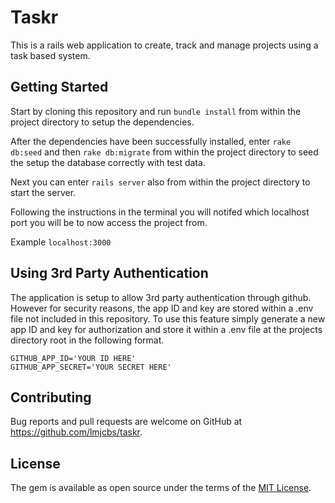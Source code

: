 # Taskr

This is a rails web application to create, track and manage projects using a task based system.

## Getting Started

Start by cloning this repository and run ```bundle install``` from within the project directory to setup the dependencies.

After the dependencies have been successfully installed, enter ```rake db:seed``` and then ```rake db:migrate``` from within the project directory to seed the setup the database correctly with test data.

Next you can enter ```rails server``` also from within the project directory to start the server.

Following the instructions in the terminal you will notifed which localhost port you will be to now access the project from.

Example ```localhost:3000```

## Using 3rd Party Authentication

The application is setup to allow 3rd party authentication through github. However for security reasons, the app ID and key are stored within a .env file not included in this repository. To use this feature simply generate a new app ID and key for authorization and store it within a .env file at the projects directory root in the following format.

```
GITHUB_APP_ID='YOUR ID HERE'
GITHUB_APP_SECRET='YOUR SECRET HERE'
```

## Contributing

Bug reports and pull requests are welcome on GitHub at https://github.com/lmjcbs/taskr.

## License

The gem is available as open source under the terms of the [MIT License](https://opensource.org/licenses/MIT).